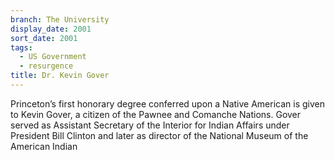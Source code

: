 ```yaml
---
branch: The University
display_date: 2001
sort_date: 2001
tags:
  - US Government
  - resurgence
title: Dr. Kevin Gover
---
```


Princeton’s first honorary degree conferred upon a Native American is given to Kevin Gover, a citizen of the Pawnee and Comanche Nations. Gover served as Assistant Secretary of the Interior for Indian Affairs under President Bill Clinton and later as director of the National Museum of the American Indian
